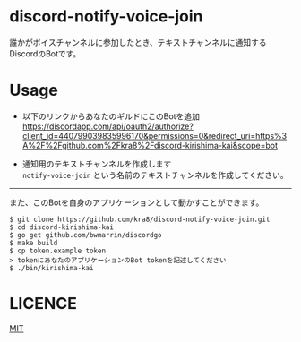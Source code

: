 # discord-notify-voice-join

誰かがボイスチャンネルに参加したとき、テキストチャンネルに通知するDiscordのBotです。 

# Usage
- 以下のリンクからあなたのギルドにこのBotを追加  
https://discordapp.com/api/oauth2/authorize?client_id=440799039835996170&permissions=0&redirect_uri=https%3A%2F%2Fgithub.com%2Fkra8%2Fdiscord-kirishima-kai&scope=bot

- 通知用のテキストチャンネルを作成します  
`notify-voice-join` という名前のテキストチャンネルを作成してください。

---
また、このBotを自身のアプリケーションとして動かすことができます。
```
$ git clone https://github.com/kra8/discord-notify-voice-join.git
$ cd discord-kirishima-kai
$ go get github.com/bwmarrin/discordgo
$ make build
$ cp token.example token
> tokenにあなたのアプリケーションのBot tokenを記述してください
$ ./bin/kirishima-kai
```

# LICENCE
[MIT](https://github.com/kra8/discord-kirishima-kai/blob/master/LICENCE)
